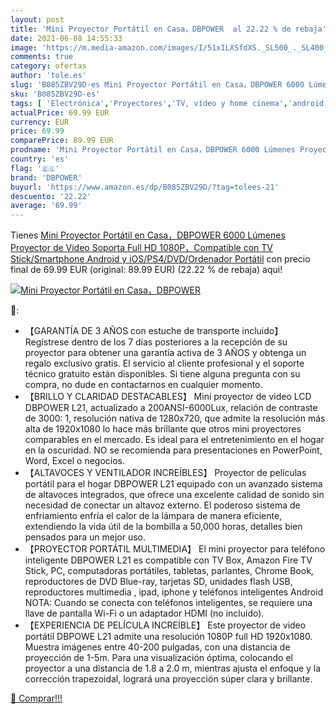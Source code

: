 ```yaml
---
layout: post
title: 'Mini Proyector Portátil en Casa，DBPOWER  al 22.22 % de rebaja'
date: 2021-06-08 14:55:33
image: 'https://m.media-amazon.com/images/I/51xILXSfdXS._SL500_._SL400_.jpg'
comments: true
category: ofertas
author: 'tole.es'
slug: 'B085ZBV29D-es Mini Proyector Portátil en Casa，DBPOWER 6000 Lúmenes...'
sku: 'B085ZBV29D-es'
tags: [ 'Electrónica','Proyectores','TV, vídeo y home cinema','android','dbpower', ]
actualPrice: 69.99 EUR
currency: EUR
price: 69.99
comparePrice: 89.99 EUR
prodname: 'Mini Proyector Portátil en Casa，DBPOWER 6000 Lúmenes Proyector de Video Soporta Full HD 1080P，Compatible con TV Stick/Smartphone Android y iOS/PS4/DVD/Ordenador Portátil'
country: 'es'
flag: '🇪🇸'
brand: 'DBPOWER'
buyurl: 'https://www.amazon.es/dp/B085ZBV29D/?tag=tolees-21'
descuento: '22.22'
average: '69.99'
---
```


Tienes [Mini Proyector Portátil en Casa，DBPOWER 6000 Lúmenes Proyector de Video Soporta Full HD 1080P，Compatible con TV Stick/Smartphone Android y iOS/PS4/DVD/Ordenador Portátil](https://www.amazon.es/dp/B085ZBV29D/?tag=tolees-21) con precio final de  69.99 EUR (original: 89.99 EUR) (22.22 %  de rebaja) aqui!

[![Mini Proyector Portátil en Casa，DBPOWER ](https://m.media-amazon.com/images/I/51xILXSfdXS._SL500_._SL400_.jpg)](https://www.amazon.es/dp/B085ZBV29D/?tag=tolees-21)

🔎:

- 【GARANTÍA DE 3 AÑOS con estuche de transporte incluido】 Regístrese dentro de los 7 días posteriores a la recepción de su proyector para obtener una garantía activa de 3 AÑOS y obtenga un regalo exclusivo gratis. El servicio al cliente profesional y el soporte técnico gratuito están disponibles. Si tiene alguna pregunta con su compra, no dude en contactarnos en cualquier momento.
- 【BRILLO Y CLARIDAD DESTACABLES】 Mini proyector de video LCD DBPOWER L21, actualizado a 200ANSI-6000Lux, relación de contraste de 3000: 1, resolución nativa de 1280x720, que admite la resolución más alta de 1920x1080 lo hace más brillante que otros mini proyectores comparables en el mercado. Es ideal para el entretenimiento en el hogar en la oscuridad. NO se recomienda para presentaciones en PowerPoint, Word, Excel o negocios.
- 【ALTAVOCES Y VENTILADOR INCREÍBLES】 Proyector de películas portátil para el hogar DBPOWER L21 equipado con un avanzado sistema de altavoces integrados, que ofrece una excelente calidad de sonido sin necesidad de conectar un altavoz externo. El poderoso sistema de enfriamiento enfría el calor de la lámpara de manera eficiente, extendiendo la vida útil de la bombilla a 50,000 horas, detalles bien pensados para un mejor uso.
- 【PROYECTOR PORTÁTIL MULTIMEDIA】 El mini proyector para teléfono inteligente DBPOWER L21 es compatible con TV Box, Amazon Fire TV Stick, PC, computadoras portátiles, tabletas, parlantes, Chrome Book, reproductores de DVD Blue-ray, tarjetas SD, unidades flash USB, reproductores multimedia , ipad, iphone y teléfonos inteligentes Android NOTA: Cuando se conecta con teléfonos inteligentes, se requiere una llave de pantalla Wi-Fi o un adaptador HDMI (no incluido).
- 【EXPERIENCIA DE PELÍCULA INCREÍBLE】 Este proyector de video portátil DBPOWE L21 admite una resolución 1080P full HD 1920x1080. Muestra imágenes entre 40-200 pulgadas, con una distancia de proyección de 1-5m. Para una visualización óptima, colocando el proyector a una distancia de 1.8 a 2.0 m, mientras ajusta el enfoque y la corrección trapezoidal, logrará una proyección súper clara y brillante.

[🛒 Comprar!!!](https://www.amazon.es/dp/B085ZBV29D/?tag=tolees-21)
